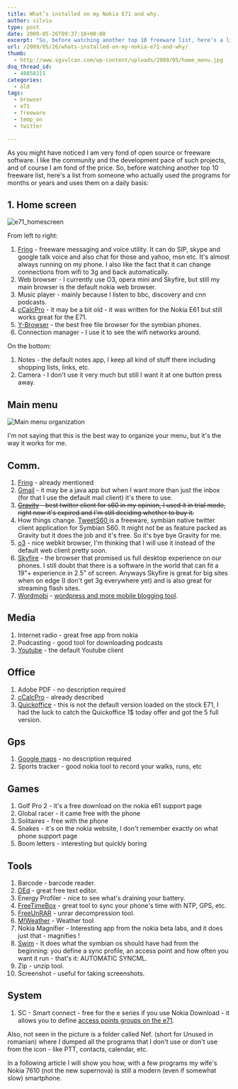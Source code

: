 ```yaml
---
title: What’s installed on my Nokia E71 and why.
author: silviu
type: post
date: 2009-05-26T09:37:18+00:00
excerpt: "So, before watching another top 10 freeware list, here's a list from someone who actually used the programs for months or years and uses them on a daily basis."
url: /2009/05/26/whats-installed-on-my-nokia-e71-and-why/
thumb:
  - http://www.sgvulcan.com/wp-content/uploads/2009/05/home_menu.jpg
dsq_thread_id:
  - 48858211
categories:
  - old
tags:
  - browser
  - e71
  - freeware
  - temp_on
  - twitter

---
```

As you might have noticed I am very fond of open source or freeware software. I like the community and the development pace of such projects, and of course I am fond of the price. So, before watching another top 10 freeware list, here's a list from someone who actually used the programs for months or years and uses them on a daily basis:

## 1. Home screen

![e71_homescreen](/blog/images/2009/e71_homescreen.jpg)

From left to right:

  1. [Fring][1] - freeware messaging and voice utility. It can do SIP, skype and google talk voice and also chat for those and yahoo, msn etc. It's almost always running on my phone. I also like the fact that it can change connections from wifi to 3g and back automatically.
  2. Web browser - I currently use O3, opera mini and Skyfire, but still my main browser is the default nokia web browser.
  3. Music player - mainly because I listen to bbc, discovery and cnn podcasts.
  4. [cCalcPro][2] - it may be a bit old - it was written for the Nokia E61 but still works great for the E71.
  5. [Y-Browser][3] - the best free file browser for the symbian phones.
  6. Connection manager - I use it to see the wifi networks around.

On the bottom:

  1. Notes - the default notes app, I keep all kind of stuff there including shopping lists, links, etc.
  2. Camera - I don't use it very much but still I want it at one button press away.

## Main menu

![Main menu organization](/blog/images/2009/home_menu.jpg)

I'm not saying that this is the best way to organize your menu, but it's the way it works for me.

## Comm.

  1. [Fring][1] - already mentioned
  2. [Gmail][4] - it may be a java app but when I want more than just the inbox (for that I use the default mail client) it's there to use.
  3. <span style="text-decoration: line-through"><a href="http://mobileways.de/products/gravity/gravity/">Gravity</a> - best twitter client for s60 in my opinion, I used it in trial mode, right now it's expired and I'm still deciding whether to buy it.</span>
  4. How things change. <a href="http://www.tweets60.com/" target="_blank" rel="noopener">TweetS60 </a>is a freeware, symbian native twitter client application for Symbian S60. It might not be as feature packed as Gravity but it does the job and it's free. So it's bye bye Gravity for me.
  5. [o3][5] - nice webkit browser, I'm thinking that I will use it instead of the default web client pretty soon.
  6. [Skyfire][6] - the browser that promised us full desktop experience on our phones. I still doubt that there is a software in the world that can fit a 19"+ experience in 2.5" of screen. Anyways Skyfire is great for big sites when on edge (I don't get 3g everywhere yet) and is also great for streaming flash sites.
  7. [Wordmobi][7] - [wordpress and more mobile blogging tool][8].

## Media

  1. Internet radio - great free app from nokia
  2. Podcasting - good tool for downloading podcasts
  3. [Youtube][9] - the default Youtube client

## Office

  1. Adobe PDF - no description required
  2. [cCalcPro][2] - already described
  3. [Quickoffice][10] - this is not the default version loaded on the stock E71, I had the luck to catch the Quickoffice 1$ today offer and got the 5 full version.

## Gps

  1. [Google maps][11] - no description required
  2. Sports tracker - good nokia tool to record your walks, runs, etc

## Games

  1. Golf Pro 2 - it's a free download on the nokia e61 support page
  2. Global racer - it came free with the phone
  3. Solitaires - free with the phone
  4. Snakes - it's on the nokia website, I don't remember exactly on what phone support page
  5. Boom letters - interesting but quickly boring

## Tools

  1. Barcode - barcode reader.
  2. [DEd][12] - great free text editor.
  3. Energy Profiler - nice to see what's draining your battery.
  4. [FreeTimeBox][13] - great tool to sync your phone's time with NTP, GPS, etc.
  5. [FreeUnRAR][13] - unrar decompression tool.
  6. [M!Weather][14] - Weather tool
  7. Nokia Magnifier - Interesting app from the nokia beta labs, and it does just that - magnifies !
  8. [Swim][15] - It does what the symbian os should have had from the beginning: you define a sync profile, an access point and how often you want it run - that's it: AUTOMATIC SYNCML.
  9. Zip - unzip tool.
 10. Screenshot - useful for taking screenshots.

## System

  1. SC - Smart connect - free for the e series if you use Nokia Download - it allows you to define [access points groups on the e71][16].

Also, not seen in the picture is a folder called Nef. (short for Unused in romanian) where I dumped all the programs that I don't use or don't use from the icon - like PTT, contacts, calendar, etc.

In a following article I will show you how, with a few programs my wife's Nokia 7610 (not the new supernova) is still a modern (even if somewhat slow) smartphone.

 [1]: http://www.fring.com/
 [2]: http://home.pacific.net.sg/~welic/cCalc.html
 [3]: http://www.drjukka.com/YBrowser.html
 [4]: http://www.google.com/mobile/nokia_smart/mail.html
 [5]: http://www.o3mobi.com/
 [6]: http://www.skyfire.com/
 [7]: http://wordmobi.googlecode.com/
 [8]: http://www.sgvulcan.com/wordmobi/
 [9]: http://www.google.com/mobile/default/youtube.html
 [10]: http://www.quickoffice.com/
 [11]: http://www.google.com/mobile/default/maps.html
 [12]: http://jbak.ru/en
 [13]: http://blogen.junnikokuki.com/
 [14]: http://www.ubahnstation.net/mweather/
 [15]: http://code.google.com/p/bergamot/wiki/Swim
 [16]: http://www.sgvulcan.com/access-point-groups-on-the-nokia-71/